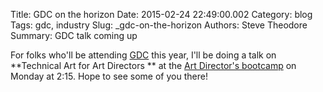 Title: GDC on the horizon
Date: 2015-02-24 22:49:00.002
Category: blog
Tags: gdc, industry
Slug: _gdc-on-the-horizon
Authors: Steve Theodore
Summary: GDC talk coming up

For folks who'll be attending [GDC](http://www.gdconf.com/) this year, I'll be doing a talk on **Technical Art for Art Directors ** at the [Art Director's bootcamp](http://schedule.gdconf.com/session/art-direction-bootcamp-technical-art-direction) on Monday at 2:15.  Hope to see some of you there!  


